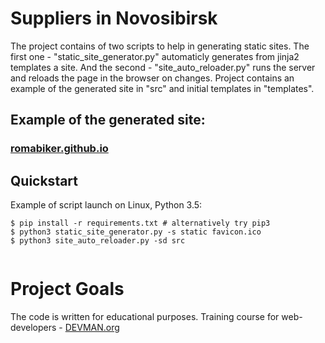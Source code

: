 # Suppliers in Novosibirsk

The project contains of two scripts to help in generating static sites. The first one -  "static_site_generator.py" automaticly generates from jinja2 templates a site. And the second - "site_auto_reloader.py" runs the server and reloads the page in the browser on changes. Project contains an example of the generated site in "src" and initial templates in "templates".


## Example of the generated site:

### [romabiker.github.io](http://romabiker.github.io)


## Quickstart

Example of script launch on Linux, Python 3.5:

```
$ pip install -r requirements.txt # alternatively try pip3
$ python3 static_site_generator.py -s static favicon.ico
$ python3 site_auto_reloader.py -sd src


```

# Project Goals

The code is written for educational purposes. Training course for web-developers - [DEVMAN.org](https://devman.org)
